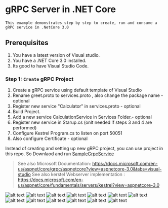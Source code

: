 # gRPC Server in .NET Core

    This example demonstrates step by step to create, run and consume a gRPC service in .NetCore 3.0

## Prerequisites

1. You have a latest version of Visual studio.
2. You have a .NET Core 3.0 installed.
3. Its good to have Visual Studio Code.

### Step 1: `Create` gRPC Project 

1. Create a gRPC service using default template of Visual Studio
2. Rename greet.proto to services.proto , also change the package name - optional
3. Register new service "Calculator" in services.proto - optional
4. Build Project.
5. Add a new service CalculationService in Services Folder.- optional
6. Register new service in Starup.cs (onlt needed if steps 3 and 4 are performed)
7. Configure Kestrel Program.cs to listen on port 50051
7. Also configure Certificate - optional

Instead of creating and setting up new gRPC project, you can use project in this repo. So Downlaod and run 
[SampleGrpcService](https://github.com/rupeshtech/k8s-grpc-dotntecore/tree/master/SampleGrpcService)

> See also Microsoft Documentation: https://docs.microsoft.com/en-us/aspnet/core/grpc/aspnetcore?view=aspnetcore-3.0&tabs=visual-studio
> See also kerstel Webserver implementation : https://docs.microsoft.com/en-us/aspnet/core/fundamentals/servers/kestrel?view=aspnetcore-3.0

![alt text](https://github.com/rupeshtech/k8s-grpc-dotntecore/blob/master/screenshots/vs_1.PNG)
![alt text](https://github.com/rupeshtech/k8s-grpc-dotntecore/blob/master/screenshots/vs_2.PNG)
![alt text](https://github.com/rupeshtech/k8s-grpc-dotntecore/blob/master/screenshots/vs_3.PNG)
![alt text](https://github.com/rupeshtech/k8s-grpc-dotntecore/blob/master/screenshots/vs_4.PNG)
![alt text](https://github.com/rupeshtech/k8s-grpc-dotntecore/blob/master/screenshots/vs_5.PNG)
![alt text](https://github.com/rupeshtech/k8s-grpc-dotntecore/blob/master/screenshots/vs_6.PNG)
![alt text](https://github.com/rupeshtech/k8s-grpc-dotntecore/blob/master/screenshots/vs_7.PNG)
![alt text](https://github.com/rupeshtech/k8s-grpc-dotntecore/blob/master/screenshots/vs_8.PNG)
![alt text](https://github.com/rupeshtech/k8s-grpc-dotntecore/blob/master/screenshots/vs_9.PNG)
![alt text](https://github.com/rupeshtech/k8s-grpc-dotntecore/blob/master/screenshots/vs_10.PNG)
![alt text](https://github.com/rupeshtech/k8s-grpc-dotntecore/blob/master/screenshots/vs_11.PNG)
![alt text](https://github.com/rupeshtech/k8s-grpc-dotntecore/blob/master/screenshots/vs_11.1.PNG)
![alt text](https://github.com/rupeshtech/k8s-grpc-dotntecore/blob/master/screenshots/vs_13.PNG)

